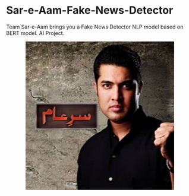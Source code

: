 # Sar-e-Aam-Fake-News-Detector
 Team Sar-e-Aam brings you a Fake News Detector NLP model based on BERT model. AI Project.

<div align="center">
<img src="sareaam.jpg" alt="Iqrar ul Hasan looking angry!!" style="width:400px"/>
</div>
